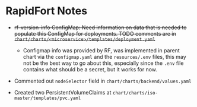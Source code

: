 # RapidFort Notes

- ~~rf-version-info ConfigMap: Need information on data that is needed to populate this ConfigMap for deployments. TODO comments are in `chart/charts/<microservice>/templates/deployment.yaml`~~
  - Configmap info was provided by RF, was implemented in parent chart via the `configmap.yaml` and the `resources/.env` files, this may not be the best way to go about this, especially since the `.env` file contains what should be a secret, but it works for now.

- Commented out `nodeSelector` field in `chart/charts/backend/values.yaml`

- Created two PersistentVolumeClaims at `chart/charts/iso-master/templates/pvc.yaml`


